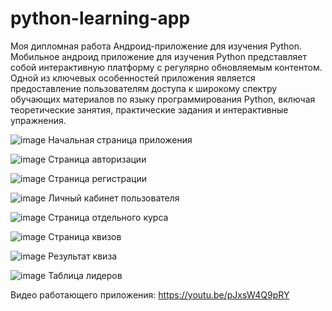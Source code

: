 # python-learning-app
Моя дипломная работа Андроид-приложение для изучения Python.
Мобильное андроид приложение для изучения Python представляет собой интерактивную платформу с регулярно обновляемым контентом. Одной из ключевых особенностей приложения является предоставление пользователям доступа к широкому спектру обучающих материалов по языку программирования Python, включая теоретические занятия, практические задания и интерактивные упражнения.

![image](https://github.com/user-attachments/assets/72bcd742-0c1c-4543-b66b-20ce6211f034)
Начальная страница приложения

![image](https://github.com/user-attachments/assets/4ef7f27c-68e9-4b8d-930f-0dee9695716e)
Страница авторизации

![image](https://github.com/user-attachments/assets/a63d18f7-02de-4648-adf8-dba2bb9b5caf)
Страница регистрации

![image](https://github.com/user-attachments/assets/e6d9a11c-8091-47cb-a19a-0787432516cb)
Личный кабинет пользователя

![image](https://github.com/user-attachments/assets/16e9da3d-62c0-487c-8224-2ec194af2619)
Страница отдельного курса

![image](https://github.com/user-attachments/assets/564acee6-3e41-440e-8767-a39504379a80)
Страница квизов

![image](https://github.com/user-attachments/assets/1edf3b7c-6527-4f10-9c0a-0acf6f8bf716)
Результат квиза

![image](https://github.com/user-attachments/assets/a1f03c9a-13c6-4bd5-b5dc-bb2f5514d4b6)
Таблица лидеров

Видео работающего приложения:
https://youtu.be/pJxsW4Q9pRY
